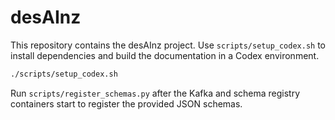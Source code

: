 # desAInz

This repository contains the desAInz project. Use `scripts/setup_codex.sh` to install dependencies and build the documentation in a Codex environment.

```bash
./scripts/setup_codex.sh
```

Run `scripts/register_schemas.py` after the Kafka and schema registry containers
start to register the provided JSON schemas.
